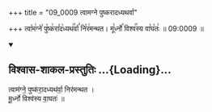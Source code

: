+++
title = "09_0009 त्वामग्ने पुष्करादध्यथर्वा"

+++
त्वा꣡म꣢ग्ने꣣ पु꣡ष्क꣢रा꣣द꣡ध्यथ꣢꣯र्वा꣣ नि꣡र꣢मन्थत। मू꣣र्ध्नो꣡ विश्व꣢꣯स्य वा꣣घ꣡तः꣢ ॥ 09:0009 ॥

<div class="js_include" newlevelforh1="2" title="विश्वास-शाकल-प्रस्तुतिः" unfilled url="/vedAH_Rk/shAkalam/saMhitA/vishvAsa-prastutiH/06/016/13_tvAmagne_puShkarAdadhyatharvA.md">
<details open><summary><h2>विश्वास-शाकल-प्रस्तुतिः ...{Loading}...</h2></summary>


त्वाम॑ग्ने॒ पुष्क॑रा॒दध्यथ॑र्वा॒ निर॑मन्थत ।  
मू॒र्ध्नो विश्व॑स्य वा॒घतः॑ ॥

</details>
</div>